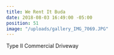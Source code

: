 ```yaml
---
title: We Rent It Buda
date: 2018-08-03 16:49:00 -05:00
position: 51
image: "/uploads/gallery_IMG_7069.JPG"
---
```


Type II Commercial Driveway